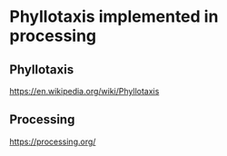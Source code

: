 # Phyllotaxis implemented in processing

Phyllotaxis
---
https://en.wikipedia.org/wiki/Phyllotaxis

Processing
---
https://processing.org/
